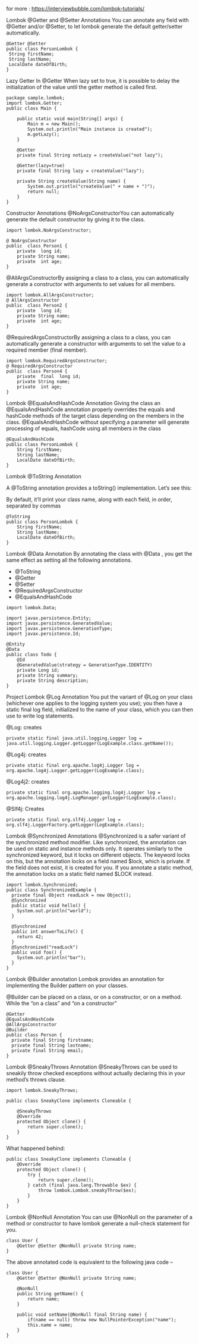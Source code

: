 for more :
https://interviewbubble.com/lombok-tutorials/

Lombok @Getter and @Setter Annotations
You can annotate any field with @Getter and/or @Setter, to let lombok generate the default getter/setter automatically.
```
@Getter @Setter
public class PersonLombok {
 String firstName;
 String lastName;
 LocalDate dateOfBirth;
}
```
Lazy Getter
In @Getter  When lazy set to true, it is possible to delay the initialization of the value until the getter method is called first.
```
package sample.lombok;
import lombok.Getter;
public class Main {

    public static void main(String[] args) {
        Main m = new Main();
        System.out.println("Main instance is created");
        m.getLazy();
    }

    @Getter
    private final String notLazy = createValue("not lazy");

    @Getter(lazy=true)
    private final String lazy = createValue("lazy");

    private String createValue(String name) {
        System.out.println("createValue(" + name + ")");
        return null;
    }
}
```
Constructor Annotations
@NoArgsConstructorYou can automatically generate the default constructor by giving it to the class.
```
import lombok.NoArgsConstructor;

@ NoArgsConstructor 
public  class Person1 {
    private  long id;
    private String name;
    private  int age;
}
```
@AllArgsConstructorBy assigning a class to a class, you can automatically generate a constructor with arguments to set values for all members.
```
import lombok.AllArgsConstructor;
@ AllArgsConstructor 
public  class Person2 {
    private  long id;
    private String name;
    private  int age;
}
```
@RequiredArgsConstructorBy assigning a class to a class, you can automatically generate a constructor with arguments to set the value to a required member (final member).
```
import lombok.RequiredArgsConstructor;
@ RequiredArgsConstructor 
public  class Person4 {
    private  final  long id;
    private String name;
    private  int age;
}
```
Lombok @EqualsAndHashCode Annotation
Giving the class an @EqualsAndHashCode annotation properly overrides the equals and hashCode methods of the target class depending on the members in the class.
@EqualsAndHashCode without specifying a parameter will generate processing of equals, hashCode using all members in the class
```
@EqualsAndHashCode 
public class PersonLombok {
	String firstName;
	String lastName;
	LocalDate dateOfBirth;
}
```
Lombok @ToString Annotation

A @ToString annotation provides a toString() implementation. Let’s see this:

By default, it’ll print your class name, along with each field, in order, separated by commas
```
@ToString
public class PersonLombok {
	String firstName;
	String lastName;
	LocalDate dateOfBirth;
}
```
Lombok @Data Annotation
By annotating the class with @Data , you get the same effect as setting all the following annotations.

 - @ToString
 - @Getter
 - @Setter
 - @RequiredArgsConstructor
 - @EqualsAndHashCode
```
import lombok.Data;

import javax.persistence.Entity;
import javax.persistence.GeneratedValue;
import javax.persistence.GenerationType;
import javax.persistence.Id;

@Entity
@Data
public class Todo {
    @Id
    @GeneratedValue(strategy = GenerationType.IDENTITY)
    private Long id;
    private String summary;
    private String description;
}
```
Project Lombok @Log Annotation
You put the variant of @Log on your class (whichever one applies to the logging system you use); you then have a static final log field, initialized to the name of your class, which you can then use to write log statements.

@Log: creates
```
private static final java.util.logging.Logger log = java.util.logging.Logger.getLogger(LogExample.class.getName());
```
@Log4j: creates
```
private static final org.apache.log4j.Logger log = org.apache.log4j.Logger.getLogger(LogExample.class);
```
@Log4j2: creates
```
private static final org.apache.logging.log4j.Logger log = org.apache.logging.log4j.LogManager.getLogger(LogExample.class);
```
@Slf4j: Creates
```
private static final org.slf4j.Logger log = org.slf4j.LoggerFactory.getLogger(LogExample.class);
```
Lombok @Synchronized Annotations
@Synchronized is a safer variant of the synchronized method modifier. Like synchronized, the annotation can be used on static and instance methods only. It operates similarly to the synchronized keyword, but it locks on different objects. The keyword locks on this, but the annotation locks on a field named $lock, which is private.
If the field does not exist, it is created for you. If you annotate a static method, the annotation locks on a static field named $LOCK instead.
```
import lombok.Synchronized;
public class SynchronizedExample {
  private final Object readLock = new Object(); 
  @Synchronized
  public static void hello() {
    System.out.println("world");
  }
  
  @Synchronized
  public int answerToLife() {
    return 42;
  }
  @Synchronized("readLock")
  public void foo() {
    System.out.println("bar");
  }
}
```
Lombok @Builder annotation
Lombok provides an annotation for implementing the Builder pattern on your classes. 

@Builder can be placed on a class, or on a constructor, or on a method. While the “on a class” and “on a constructor” 
```
@Getter
@EqualsAndHashCode
@AllArgsConstructor
@Builder
public class Person {
  private final String firstname;
  private final String lastname;
  private final String email;
}
```
Lombok @SneakyThrows Annotation
@SneakyThrows can be used to sneakily throw checked exceptions without actually declaring this in your method’s throws clause. 
```
import lombok.SneakyThrows;

public class SneakyClone implements Cloneable {

    @SneakyThrows
    @Override
    protected Object clone() {
        return super.clone();
    }
}
```
What happened behind:
```
public class SneakyClone implements Cloneable {
    @Override
    protected Object clone() {
        try {
            return super.clone();
        } catch (final java.lang.Throwable $ex) {
            throw lombok.Lombok.sneakyThrow($ex);
        }
    }
}
```
Lombok @NonNull Annotation
You can use @NonNull on the parameter of a method or constructor to have lombok generate a null-check statement for you.
```
class User {
    @Getter @Setter @NonNull private String name;
}
```
The above annotated code is equivalent to the following java code –
```
class User {
    @Getter @Setter @NonNull private String name;

    @NonNull
    public String getName() {
        return name;
    }

    public void setName(@NonNull final String name) {
        if(name == null) throw new NullPointerException("name");
        this.name = name;
    }
}
```
